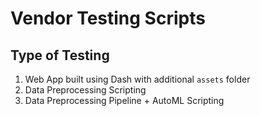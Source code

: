 # Vendor Testing Scripts

## Type of Testing
1. Web App built using Dash with additional `assets` folder
2. Data Preprocessing Scripting
3. Data Preprocessing Pipeline + AutoML Scripting
